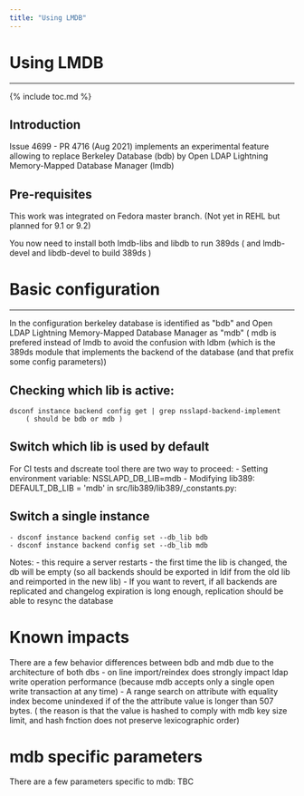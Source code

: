 ```yaml
---
title: "Using LMDB"
---
```


# Using LMDB
-----------------

{% include toc.md %}

Introduction
------------
Issue 4699 - PR 4716 (Aug 2021) implements an experimental feature allowing to replace Berkeley Database (bdb) by Open LDAP Lightning Memory-Mapped Database Manager (lmdb)

Pre-requisites
--------------

This work was integrated on Fedora master branch. (Not yet in REHL but planned for 9.1 or 9.2)

You now need to install both lmdb-libs and libdb to run 389ds
( and lmdb-devel and libdb-devel to build 389ds )

# Basic configuration
---------------------

In the configuration berkeley database is identified as "bdb"
and Open LDAP Lightning Memory-Mapped Database Manager as "mdb" 
 ( mdb is prefered instead of lmdb to avoid the confusion with ldbm (which is the 389ds module that implements the backend of the database (and that prefix some config parameters))

## Checking which lib is active: ##
    dsconf instance backend config get | grep nsslapd-backend-implement
        ( should be bdb or mdb )

## Switch which lib is used by default ##
For CI tests and dscreate tool there are two way to proceed:
    - Setting environment variable: NSSLAPD_DB_LIB=mdb
    - Modifying lib389: DEFAULT_DB_LIB = 'mdb' in src/lib389/lib389/_constants.py:

## Switch a single instance ##
    - dsconf instance backend config set --db_lib bdb
    - dsconf instance backend config set --db_lib mdb
Notes:
	- this require a server restarts
	- the first time the lib is changed, the db will be empty 
      (so all backends should be exported in ldif from the old lib and
       reimported in the new lib)
    - If you want to revert, if all backends are replicated and changelog
expiration is long enough, replication should be able to resync the database

# Known impacts #
There are a few behavior differences between bdb and mdb due to the architecture of both dbs 
    - on line import/reindex does strongly impact ldap write operation performance (because mdb accepts only a single open write transaction at any time)
    - A range search on attribute with equality index become unindexed if of the the attribute value is longer than 507 bytes. (
   the reason is that the value is hashed to comply with mdb key size limit, and hash fnction does not preserve lexicographic order)


# mdb specific parameters #

There are a few parameters specific to mdb:
 TBC

